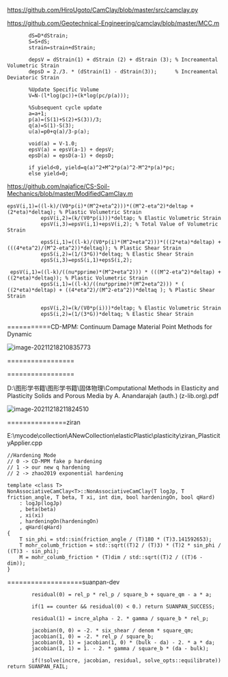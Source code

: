 https://github.com/HiroUgoto/CamClay/blob/master/src/camclay.py

https://github.com/Geotechnical-Engineering/camclay/blob/master/MCC.m

```
       dS=D*dStrain;
       S=S+dS;
       strain=strain+dStrain;
       
       depsV = dStrain(1) + dStrain (2) + dStrain (3); % Increamental Volumetric Strain
       depsD = 2./3. * (dStrain(1) - dStrain(3));      % Increamental Deviatoric Strain
       
       %Update Specific Volume
       V=N-(l*log(pc))+(k*log(pc/p(a)));
       
       %Subsequent cycle update
       a=a+1;
       p(a)=(S(1)+S(2)+S(3))/3;
       q(a)=S(1)-S(3);
       u(a)=p0+q(a)/3-p(a);
       
       void(a) = V-1.0;
       epsV(a) = epsV(a-1) + depsV;
       epsD(a) = epsD(a-1) + depsD;
       
       if yield<0, yield=q(a)^2+M^2*p(a)^2-M^2*p(a)*pc;
       else yield=0;
```

https://github.com/najafice/CS-Soil-Mechanics/blob/master/ModifiedCamClay.m

```
epsV(i,1)=((l-k)/(V0*p(i)*(M^2+eta^2)))*((M^2-eta^2)*deltap + (2*eta)*deltaq); % Plastic Volumetric Strain
           epsV(i,2)=(k/(V0*p(i)))*deltap; % Elastic Volumetric Strain
           epsV(i,3)=epsV(i,1)+epsV(i,2); % Total Value of Volumetric Strain
                       
           epsS(i,1)=((l-k)/(V0*p(i)*(M^2+eta^2)))*(((2*eta)*deltap) + (((4*eta^2)/(M^2-eta^2))*deltaq)); % Plastic Shear Strain
           epsS(i,2)=(1/(3*G))*deltaq; % Elastic Shear Strain
           epsS(i,3)=epsS(i,1)+epsS(i,2);
           
 epsV(i,1)=((l-k)/((nu*pprime)*(M^2+eta^2))) * (((M^2-eta^2)*deltap) + ((2*eta)*deltaq)); % Plastic Volumetric Strain
           epsS(i,1)=((l-k)/((nu*pprime)*(M^2+eta^2))) * ( ((2*eta)*deltap) + ((4*eta^2)/(M^2-eta^2))*deltaq ); % Plastic Shear Strain
           
           epsV(i,2)=(k/(V0*p(i)))*deltap; % Elastic Volumetric Strain
           epsS(i,2)=(1/(3*G))*deltaq; % Elastic Shear Strain
```

===========CD-MPM: Continuum Damage Material Point Methods for Dynamic  

![image-20211218210835773](E:\mycode\collection\定理\弹性力学\image-20211218210835773.png)

=================

=================

D:\图形学书籍\图形学书籍\固体物理\Computational Methods in Elasticity and Plasticity Solids and Porous Media by A. Anandarajah (auth.) (z-lib.org).pdf

![image-20211218211824510](E:\mycode\collection\定理\弹性力学\image-20211218211824510.png)

===============ziran

E:\mycode\collection\ANewCollection\elasticPlastic\plasticity\ziran_PlasticityApplier.cpp

```
//Hardening Mode
// 0 -> CD-MPM fake p hardening
// 1 -> our new q hardening
// 2 -> zhao2019 exponential hardening

template <class T>
NonAssociativeCamClay<T>::NonAssociativeCamClay(T logJp, T friction_angle, T beta, T xi, int dim, bool hardeningOn, bool qHard)
    : logJp(logJp)
    , beta(beta)
    , xi(xi)
    , hardeningOn(hardeningOn)
    , qHard(qHard)
{
    T sin_phi = std::sin(friction_angle / (T)180 * (T)3.141592653);
    T mohr_columb_friction = std::sqrt((T)2 / (T)3) * (T)2 * sin_phi / ((T)3 - sin_phi);
    M = mohr_columb_friction * (T)dim / std::sqrt((T)2 / ((T)6 - dim));
}

```

===================suanpan-dev

```
		residual(0) = rel_p * rel_p / square_b + square_qm - a * a;

		if(1 == counter && residual(0) < 0.) return SUANPAN_SUCCESS;

		residual(1) = incre_alpha - 2. * gamma / square_b * rel_p;

		jacobian(0, 0) = -2. * six_shear / denom * square_qm;
		jacobian(1, 0) = -2. * rel_p / square_b;
		jacobian(0, 1) = jacobian(1, 0) * (bulk - da) - 2. * a * da;
		jacobian(1, 1) = 1. - 2. * gamma / square_b * (da - bulk);

		if(!solve(incre, jacobian, residual, solve_opts::equilibrate)) return SUANPAN_FAIL;
```


